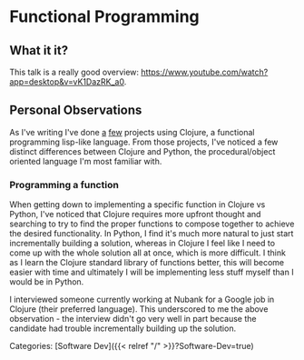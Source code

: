 # Functional Programming

## What it it?

This talk is a really good overview:
https://www.youtube.com/watch?app=desktop&v=vK1DazRK_a0.

## Personal Observations

As I've writing I've done [a](https://github.com/kovasap/reddit-tree)
[few](https://kovasap.github.io/docs/health-and-longevity/biomarker-correlator/)
projects using Clojure, a functional programming lisp-like language. From those
projects, I've noticed a few distinct differences between Clojure and Python,
the procedural/object oriented language I'm most familiar with.

### Programming a function

When getting down to implementing a specific function in Clojure vs Python,
I've noticed that Clojure requires more upfront thought and searching to try to
find the proper functions to compose together to achieve the desired
functionality.  In Python, I find it's much more natural to just start
incrementally building a solution, whereas in Clojure I feel like I need to
come up with the whole solution all at once, which is more difficult. I think
as I learn the Clojure standard library of functions better, this will become
easier with time and ultimately I will be implementing less stuff myself than I
would be in Python.

I interviewed someone currently working at Nubank for a Google job in Clojure
(their preferred language). This underscored to me the above observation - the
interview didn't go very well in part because the candidate had trouble
incrementally building up the solution.

Categories:
[Software Dev]({{< relref "/" >}}?Software-Dev=true)